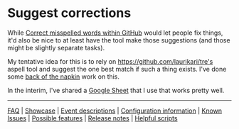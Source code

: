 # Suggest corrections

While [Correct misspelled words within GitHub](./Feature:-Correct-misspelling.md) would let people fix things, it'd also be nice to at least have the tool make those suggestions (and those might be slightly separate tasks).

My tentative idea for this is to rely on https://github.com/laurikari/tre's aspell tool and suggest the one best match if such a thing exists. I've done some [back of the napkin](Notes-on-suggested-replacements.md) work on this.

In the interim, I've shared a [Google Sheet](
https://docs.google.com/spreadsheets/d/1ehtjuiKF5mHUq_eVuz3lYB2Ui7XztEFBgnNjOmb9R20/edit)
that I use that works pretty well.

---
[FAQ](FAQ.md) | [Showcase](Showcase.md) | [Event descriptions](Event-descriptions.md) | [Configuration information](Configuration-information.md) | [Known Issues](Known-Issues.md) | [Possible features](Possible-features.md) | [Release notes](Release-notes.md) | [Helpful scripts](Helpful-scripts.md)
